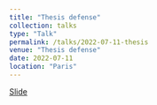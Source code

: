 ```yaml
---
title: "Thesis defense"
collection: talks
type: "Talk"
permalink: /talks/2022-07-11-thesis
venue: "Thesis defense"
date: 2022-07-11
location: "Paris"
---
```


[Slide](/files/slide-thesis/slide-thesis.html)
